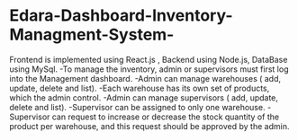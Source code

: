 # Edara-Dashboard-Inventory-Managment-System-
Frontend is implemented using React.js , Backend using Node.js, DataBase using MySql. -To manage the inventory, admin or supervisors must first log into the Management dashboard. -Admin can manage warehouses ( add, update, delete and list). -Each warehouse has its own set of products, which the admin control. -Admin can manage supervisors ( add, update, delete and list). -Supervisor can be assigned to only one warehouse. -Supervisor can request to increase or decrease the stock quantity of the product per warehouse, and this request should be approved by the admin.
